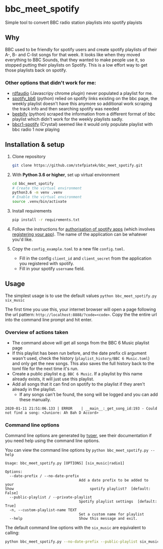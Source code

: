 # bbc_meet_spotify
Simple tool to convert BBC radio station playlists into spotify playists

## Why

BBC used to be friendly for spotify users and create spotify playlists of their A-, B- and C-list songs for that week.
It looks like when they moved everything to BBC Sounds, that they wanted to make people use it, so stopped putting
their playlists on Spotify. This is a low effort way to get those playlists back on spotify.

### Other options that didn't work for me:

- [rdfaudio](https://github.com/hubgit/rdfaudio)  (Javascripy chrome plugin) never populated a playlist for me.
- [spotify_bb6](https://github.com/louridas/spotify_bbc6/blob/master/spotify_bbc6.py) (python) relied on spotify 
  links existing on the bbc page, the weekly playlist doesn't have this anymore so additional work 
  scraping the track info and then searching spotify was needed
- [beebify](https://github.com/adamobeng/beebify) (python) scraped the information from a different format
  of bbc playlist which didn't work for the weekly playlists sadly.
- [bbcr1-spotify](https://github.com/denysvitali/bbcr1-spotify) (Crystal) seemed like it would only populate playlist 
  with bbc radio 1 now playing
  
## Installation & setup

1. Clone repository 

    ```bash
    git clone https://github.com/stefpiatek/bbc_meet_spotify.git
    ```

2. With **Python 3.6 or higher**, set up virtual environment
    
    ```bash
    cd bbc_meet_spotify
    # Create the virtual environment
    python3.6 -m venv .venv 
    # Enable the virtual environment
    source .venv/bin/activate
    ```

3. Install requirements

    ```bash
    pip install -r requirements.txt
    ```

4. Follow the instructions for [authorisation of spotify apps](https://spotipy.readthedocs.io/en/latest/#authorized-requests)
   (which involves [registering your app](https://developer.spotify.com/dashboard/)). 
   The name of the application can be whatever you'd like. 

5. Copy the `config_example.toml` to a new file `config.toml`.
   - Fill in the config `client_id` and `client_secret` from the application you registered with spotify.
   - Fill in your spotify `username` field.


## Usage

The simplest usage is to use the default values `python bbc_meet_spotify.py six_music`

The first time you use this, your internet browser will open a page following the url pattern: 
`http://localhost:8888/?code=<code>`. Copy the the entire url into the command line prompt and hit enter.

### Overview of actions taken

- The command above will get all songs from the BBC 6 Music playlist page
- If this playlist has been run before, and the date prefix cli argument wasn't used,
  check the history (`playlist_history/BBC 6 Music.toml`) and only get the new songs.
  This also saves the full history back to the toml file for the next time it's run. 
- Create a public playlist e.g. `BBC 6 Music`.
  If a playlist by this name already exists, it will just use this playlist.
- Add all songs that it can find on spotify to the playlist if they aren't already in the playlist.
    - If any songs can't be found, the song will be logged and you can add these manually.

`2020-01-11 21:51:06.133 | ERROR    | __main__:_get_song_id:193 - Could not find a song: <Juniore: Ah Bah D Accord>`

    

### Command line options

Command line options are generated by [typer](https://typer.tiangolo.com/), 
see their documentation if you need help using the command line options.  


You can view the command line options by `python bbc_meet_spotify.py --help`

```text
Usage: bbc_meet_spotify.py [OPTIONS] [six_music|radio1]

Options:
  --date-prefix / --no-date-prefix
                                  Add a date prefix to be added to your
Show                                   spotify playlist?  [default: False]
  --public-playlist / --private-playlist
                                  Spotify playlist settings  [default: True]
  -n, --custom-playlist-name TEXT
                                  Set a custom name for playlist
  --help                          Show this message and exit.
```

The default command line options with the `six_music` are equivalent to calling: 

```bash
python bbc_meet_spotify.py --no-date-prefix --public-playlist six_music
```

